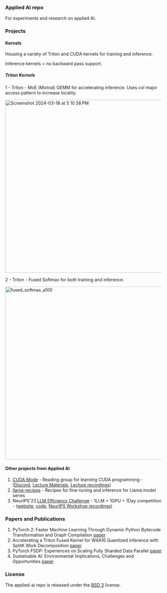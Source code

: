 ### Applied AI repo
For experiments and research on applied AI.

### Projects

#### Kernels

Housing a variety of Triton and CUDA kernels for training and inference.

Inference kernels = no backward pass support.

##### Triton Kernels

1 - Triton - MoE (Mixtral) GEMM for accelerating inference. Uses col major access pattern to increase locality.

<img width="556" alt="Screenshot 2024-03-18 at 5 10 58 PM" src="https://github.com/lessw2020/applied-ai/assets/46302957/7edffa8c-601e-485c-bbc8-64b734ee8ced">



2 - Triton - Fused Softmax for both training and inference.

<img width="556" alt="fused_softmax_a100" src="https://github.com/lessw2020/applied-ai/assets/46302957/4f2daefc-0ea3-4ee6-b9fe-181382fb518b">


#### Other projects from Applied AI

1. [CUDA Mode](https://github.com/cuda-mode) - Reading group for learning CUDA programming - ([Discord](https://discord.gg/cudamode), [Lecture Materials](https://github.com/cuda-mode/lectures), [Lecture recordings](https://www.youtube.com/@CUDAMODE))
2. [llama-recipes](https://github.com/meta-llama/llama-recipes) - Recipes for fine-tuning and inference for Llama model series
3. NeurIPS'23 [LLM Efficiency Challenge](https://llm-efficiency-challenge.github.io/) - 1LLM + 1GPU + 1Day competition - ([website](https://llm-efficiency-challenge.github.io/), [code](https://github.com/llm-efficiency-challenge), [NeurIPS Workshop recordings](https://neurips.cc/virtual/2023/competition/66594))

### Papers and Publications

1. PyTorch 2: Faster Machine Learning Through Dynamic Python Bytecode Transformation and Graph Compilation [paper](https://pytorch.org/assets/pytorch2-2.pdf)
2. Accelerating a Triton Fused Kernel for W4A16 Quantized Inference with SplitK Work Decomposition [paper](https://ai.meta.com/research/publications/accelerating-a-triton-fused-kernel-for-w4a16-quantized-inference-with-splitk-work-decomposition/)
3. PyTorch FSDP: Experiences on Scaling Fully Sharded Data Parallel [paper](https://arxiv.org/abs/2304.11277)
4. Sustainable AI: Environmental Implications, Challenges and Opportunities [paper](https://arxiv.org/abs/2111.00364)



### License
The applied-ai repo is released under the [BSD 3](LICENSE) license.

